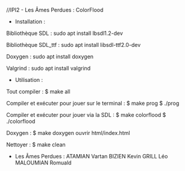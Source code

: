 //IPI2 - Les Âmes Perdues : ColorFlood


* Installation :

Bibliothèque SDL :
	sudo apt install lbsdl1.2-dev

Bibliothèque SDL_ttf :
	sudo apt install libsdl-ttf2.0-dev

Doxygen :
	sudo apt install doxygen

Valgrind :
	sudo apt install valgrind


* Utilisation :

Tout compiler :
	$ make all

Compiler et exécuter pour jouer sur le terminal :
	$ make prog
	$ ./prog

Compiler et exécuter pour jouer via la SDL :
	$ make colorflood
	$ ./colorflood

Doxygen :
	$ make doxygen
	ouvrir html/index.html

Nettoyer :
	$ make clean


* Les Âmes Perdues :
	ATAMIAN Vartan
	BIZIEN Kevin
	GRILL Léo
	MALOUMIAN Romuald

